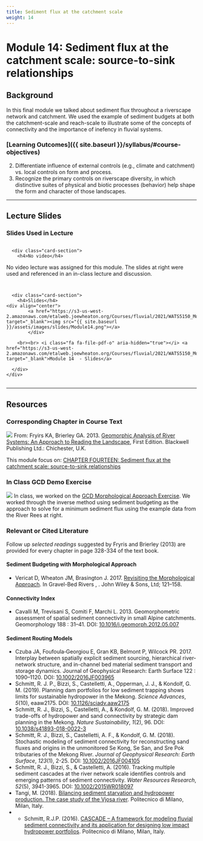 ```yaml
---
title: Sediment flux at the catchment scale
weight: 14
---
```

# Module 14: Sediment flux at the catchment scale: source-to-sink relationships


## Background

In this final module we talked about sediment flux throughout a riverscape network and catchment. We used the example of sediment budgets at both the catchment-scale and reach-scale to illustrate some of the concepts of connectivity and the importance of inefency in fluvial systems. 

### [Learning Outcomes]({{ site.baseurl }}/syllabus/#course-objectives)


2. Differentiate influence of external controls (e.g., climate and catchment) vs. local controls on form and process. 
4. Recognize the primary controls on riverscape diversity, in which distinctive suites of physical and biotic processes (behavior) help shape the form and character of those landscapes. 

------
## Lecture Slides
### Slides Used in Lecture
<div class="row small-up-2 medium-up-2">


  <div class="column">
    <div class="card">


      <div class="card-section">
        <h4>No video</h4>

No video lecture was assigned for this module. The slides at right were used and referenced in an in-class lecture and discussion.
      </div>
    </div>
  </div>

  <div class="column">
    <div class="card">


      <div class="card-section">
        <h4>Slides</h4>
    <div align="center">
        	<a href="https://s3-us-west-2.amazonaws.com/etalweb.joewheaton.org/Courses/fluvial/2021/WATS5150_Module_14_SedFlux.pdf" target="_blank"><img src="{{ site.baseurl }}/assets/images/slides/Module14.png"></a>
        	</div>
        
        <br><br> <i class="fa fa-file-pdf-o" aria-hidden="true"></i> <a href="https://s3-us-west-2.amazonaws.com/etalweb.joewheaton.org/Courses/fluvial/2021/WATS5150_Module_14_SedFlux.pdf" target="_blank">Module 14  - Slides</a>
        
      </div>
    </div>

  </div>
</div>

------
## Resources
### Corresponding Chapter in Course Text
<a href="https://www.wiley.com/en-au/Geomorphic+Analysis+of+River+Systems%3A+An+Approach+to+Reading+the+Landscape-p-9781405192743"><img class="float-right" src="{{ site.baseurl }}/assets/images/covers/ReadingLandscape.png"></a>  From:
Fryirs KA, Brierley GA. 2013. [Geomorphic Analysis of River Systems: An Approach to Reading the Landscape](https://www.wiley.com/en-au/Geomorphic+Analysis+of+River+Systems%3A+An+Approach+to+Reading+the+Landscape-p-9781405192743), First Edition.  Blackwell Publishing Ltd.: Chichester, U.K.

This module focus on: [CHAPTER FOURTEEN: Sediment flux at the catchment scale: source-to-sink relationships](https://ebookcentral-proquest-com.dist.lib.usu.edu/lib/usu/reader.action?docID=1032536&ppg=313)

### In Class GCD Demo Exercise

<a href="http://gcd.riverscapes.xyz/Tutorials/GeomorphicInterpretation/morphological-approach.html"><img class="float-right" src="{{ site.baseurl }}/assets/images/pics/MorphologicalMethod.png"></a> In class, we worked on the [GCD Morphological Approach Exercise](http://gcd.riverscapes.xyz/Tutorials/GeomorphicInterpretation/morphological-approach.html). We worked through the inverse method using sediment budgeting as the approach to solve for a minimum sediment flux using the example data from the River Rees at right.


### Relevant or Cited Literature
Follow up *selected readings* suggested by Fryris and Brierley (2013) are provided for every chapter in page 328-334 of the text book. 

#### Sediment Budgeting with Morphological Approach
- Vericat D, Wheaton JM, Brasington J. 2017. [Revisiting the Morphological Approach](https://www.researchgate.net/publication/316997409_5_Revisiting_the_Morphological_Approach_Opportunities_and_Challenges_with_Repeat_High-Resolution_Topography). In Gravel-Bed Rivers , . John Wiley & Sons, Ltd; 121–158.


#### Connectivity Index
- Cavalli M, Trevisani S, Comiti F, Marchi L. 2013. Geomorphometric assessment of spatial sediment connectivity in small Alpine catchments. Geomorphology 188 : 31–41. DOI: [10.1016/j.geomorph.2012.05.007](http://doi.org/10.1016/j.geomorph.2012.05.007)

#### Sediment Routing Models

- Czuba JA, Foufoula‐Georgiou E, Gran KB, Belmont P, Wilcock PR. 2017. Interplay between spatially explicit sediment sourcing, hierarchical river-network structure, and in-channel bed material sediment transport and storage dynamics. Journal of Geophysical Research: Earth Surface 122 : 1090–1120. DOI: [10.1002/2016JF003965](https://doi.org/10.1002/2016JF003965)
- Schmitt, R. J. P., Bizzi, S., Castelletti, A., Opperman, J. J., & Kondolf, G. M. (2019). Planning dam portfolios for low sediment trapping shows limits for sustainable hydropower in the Mekong. *Science Advances*, *5*(10), eaaw2175. DOI: [10.1126/sciadv.aaw2175](https://advances.sciencemag.org/content/5/10/eaaw2175)
- Schmitt, R. J., Bizzi, S., Castelletti, A., & Kondolf, G. M. (2018). Improved trade-offs of hydropower and sand connectivity by strategic dam planning in the Mekong. *Nature Sustainability*, *1*(2), 96. DOI: [10.1038/s41893-018-0022-3](https://doi.org/10.1038/s41893-018-0022-3)
- Schmitt, R. J., Bizzi, S., Castelletti, A. F., & Kondolf, G. M. (2018). Stochastic modeling of sediment connectivity for reconstructing sand fluxes and origins in the unmonitored Se Kong, Se San, and Sre Pok tributaries of the Mekong River. *Journal of Geophysical Research: Earth Surface*, *123*(1), 2-25. DOI: [10.1002/2016JF004105](https://doi.org/10.1002/2016JF004105)
- Schmitt, R. J., Bizzi, S., & Castelletti, A. (2016). Tracking multiple sediment cascades at the river network scale identifies controls and emerging patterns of sediment connectivity. *Water Resources Research*, *52*(5), 3941-3965. DOI: [10.1002/2015WR018097](https://doi.org/10.1002/2015WR018097)
- Tangi, M. (2018). [Bilancing sediment starvation and hydropower production. The case study of the Vjosa river](https://www.politesi.polimi.it/handle/10589/139903). Politecnico di Milano, Milan, Italy.
- - Schmitt, R.J.P. (2016). [CASCADE – A framework for modeling fluvial sediment connectivity and its application for designing low impact hydropower portfolios](https://www.politesi.polimi.it/handle/10589/131002). Politecnico di Milano, Milan, Italy. 

